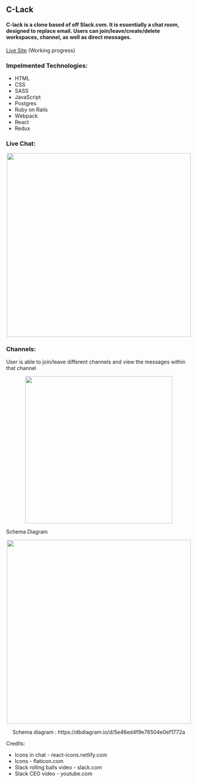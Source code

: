 
## C-Lack
#### C-lack is a clone based of off Slack.com. It is essentially a chat room, designed to replace email. Users can join/leave/create/delete workspaces, channel, as well as direct messages.
<a href="https://c-lack.herokuapp.com">Live Site</a> (Working progress)

### Impelmented Technologies:

- HTML
- CSS
- SASS
- JavaScript
- Postgres
- Ruby on Rails
- Webpack
- React
- Redux

### Live Chat:

<p align="center">
<img src="https://user-images.githubusercontent.com/50147749/75049129-a8fa6b00-5497-11ea-87f5-43c92bc8fd71.png" width=500  align=center>
</p>


### Channels:

User is able to join/leave different channels and view the messages within that channel

<p align="center">
<img src="https://user-images.githubusercontent.com/50147749/75048819-25407e80-5497-11ea-9ad9-343f62e16d45.png" height=400 align=center>
</p>

Schema Diagram

<p align="center">
<img src="https://user-images.githubusercontent.com/50147749/75047593-06d98380-5495-11ea-9297-8710fcbe9363.png" width=500 >
</p>    
<p align="center" >
Schema diagram : https://dbdiagram.io/d/5e46ed4f9e76504e0ef1772a
</p>


Credits:
    
- Icons in chat - react-icons.netlify.com   
- Icons - flaticon.com
- Slack rolling balls video - slack.com
- Slack CEO video - youtube.com
    
